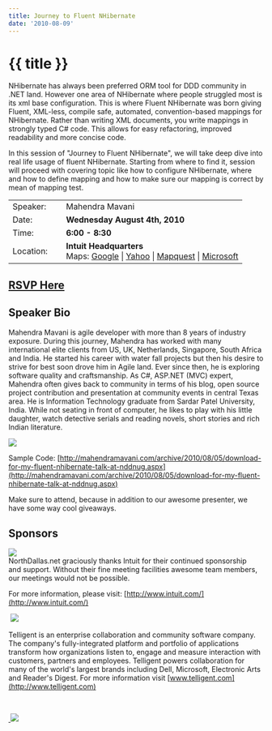 ```yaml
---
title: Journey to Fluent NHibernate
date: '2010-08-09'
---
```

# {{ title }}

NHibernate has always been preferred ORM tool for DDD community in .NET land. However one area of NHibernate where people struggled most is its xml base configuration. This is where Fluent NHibernate was born giving Fluent, XML-less, compile safe, automated, convention-based mappings for NHibernate. Rather than writing XML documents, you write mappings in strongly typed C# code. This allows for easy refactoring, improved readability and more concise code.

In this session of "Journey to Fluent NHibernate", we will take deep dive into real life usage of fluent NHibernate. Starting from where to find it, session will proceed with covering topic like how to configure NHibernate, where and how to define mapping and how to make sure our mapping is correct by mean of mapping test.

<table><tbody><tr><td>Speaker:</td><td>&nbsp;</td><td>Mahendra Mavani</td></tr><tr><td>Date:</td><td>&nbsp;</td><td><b>Wednesday August 4th, 2010</b></td></tr><tr><td>Time:</td><td>&nbsp;</td><td><b>6:00 - 8:30</b></td></tr><tr><td>Location:</td><td>&nbsp;</td><td><b>Intuit Headquarters</b><br>Maps: <a target="_blank" href="http://maps.google.com/maps?q=5601 Headquarters Drive,+Plano,+TX+75024+United States&amp;hl=en">Google</a> | <a target="_blank" href="http://maps.yahoo.com/maps_result?addr=5601 Headquarters Drive&amp;csz=Plano,+TX+75024&amp;country=us">Yahoo</a> | <a target="_blank" href="http://www.mapquest.com/maps/map.adp?country=US&amp;address=5601 Headquarters Drive&amp;city=Plano&amp;state=TX&amp;zipcode=75024">Mapquest</a> | <a target="_blank" href="http://maps.live.com/default.aspx?v=2&amp;style=r&amp;lvl=100&amp;where1=5601 Headquarters Drive%2CPlano%2CTX%2C75024">Microsoft</a></td></tr></tbody></table>

## [RSVP Here](http://journeytofluentnhibernate.eventbrite.com/)

## Speaker Bio

Mahendra Mavani is agile developer with more than 8 years of industry exposure. During this journey, Mahendra has worked with many international elite clients from US, UK, Netherlands, Singapore, South Africa and India. He started his career with water fall projects but then his desire to strive for best soon drove him in Agile land. Ever since then, he is exploring software quality and craftsmanship. As C#, ASP.NET (MVC) expert, Mahendra often gives back to community in terms of his blog, open source project contribution and presentation at community events in central Texas area. He is Information Technology graduate from Sardar Patel University, India. While not seating in front of computer, he likes to play with his little daughter, watch detective serials and reading novels, short stories and rich Indian literature.

![](http://northdallas.net/files/media/image/MahendraMavani.jpg)

Sample Code: [http://mahendramavani.com/archive/2010/08/05/download-for-my-fluent-nhibernate-talk-at-nddnug.aspx](http://mahendramavani.com/archive/2010/08/05/download-for-my-fluent-nhibernate-talk-at-nddnug.aspx)

Make sure to attend, because in addition to our awesome presenter, we have some way cool giveaways.

## Sponsors

[![](http://nddnug.net/files/uploads/intuit_logo.jpg)](http://intuit.com)  
NorthDallas.net graciously thanks Intuit for their continued sponsorship  
and support. Without their fine meeting facilities awesome team members, our meetings would not be possible.  
  
For more information, please visit: [http://www.intuit.com/](http://www.intuit.com/)

 ![](http://northdallas.net/files/media/image/telligent.jpg)

Telligent is an enterprise collaboration and community software company. The company's fully-integrated platform and portfolio of applications transform how organizations listen to, engage and measure interaction with customers, partners and employees. Telligent powers collaboration for many of the world's largest brands including Dell, Microsoft, Electronic Arts and Reader's Digest. For more information visit [www.telligent.com](http://www.telligent.com)

[  
](http://www.telligent.com)

[ ![](http://northdallas.net/files/media/image/TekPub.JPG)](http://www.telligent.com)
    
